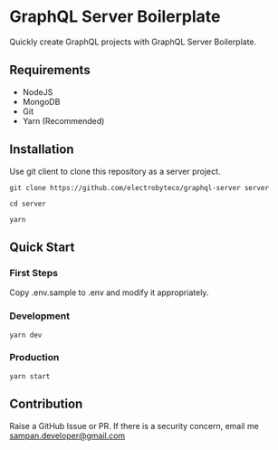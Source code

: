 # GraphQL Server Boilerplate

Quickly create GraphQL projects with GraphQL Server Boilerplate.

## Requirements

- NodeJS
- MongoDB
- Git
- Yarn (Recommended)

## Installation

Use git client to clone this repository as a server project.

`git clone https://github.com/electrobyteco/graphql-server server`

`cd server`

`yarn`

## Quick Start

### First Steps

Copy .env.sample to .env and modify it appropriately.

### Development

`yarn dev`

### Production

`yarn start`

## Contribution

Raise a GitHub Issue or PR. If there is a security concern,
email me sampan.developer@gmail.com

